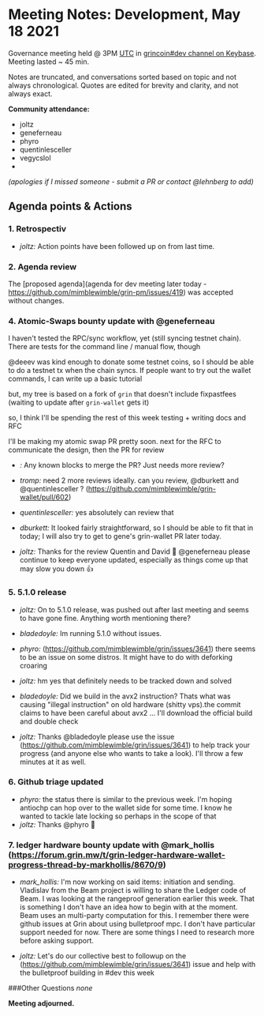 # Meeting Notes: Development, May 18 2021

Governance meeting held @ 3PM [UTC](http://www.timebie.com/std/utc.php) in [grincoin#dev channel on Keybase](https://keybase.io/team/grincoin). Meeting lasted ~ 45 min.

Notes are truncated, and conversations sorted based on topic and not always chronological. Quotes are edited for brevity and clarity, and not always exact.

**Community attendance:**
- joltz
- geneferneau
- phyro
- quentinlesceller
- vegycslol
-


_(apologies if I missed someone - submit a PR or contact @lehnberg to add)_



## Agenda points & Actions
### 1. Retrospectiv
- _joltz:_ Action points have been followed up on from last time.


### 2. Agenda review
The [proposed agenda](agenda for dev meeting later today - https://github.com/mimblewimble/grin-pm/issues/419) was accepted without changes.

### 4. Atomic-Swaps bounty update with @geneferneau

I haven't tested the RPC/sync workflow, yet (still syncing testnet chain). There are tests for the command line / manual flow, though

@deeev was kind enough to donate some testnet coins, so I should be able to do a testnet tx when the chain syncs. If people want to try out  the wallet commands, I can write up a basic tutorial

but, my tree is based on a fork of `grin` that doesn't include fixpastfees (waiting to update after `grin-wallet` gets it)

so, I think I'll be spending the rest of this week testing + writing docs and RFC

I'll be making my atomic swap PR pretty soon. next for the RFC to communicate the design, then the PR for review





 - _:_ Any known blocks to merge the PR? Just needs more review?
  - _tromp:_ need 2 more reviews ideally. can you review, @dburkett and @quentinlesceller ? (https://github.com/mimblewimble/grin-wallet/pull/602)
   - _quentinlesceller:_ yes absolutely can review that
   - _dburkett:_ It looked fairly straightforward, so I should be able to fit that in today; I will also try to get to gene's grin-wallet PR later today.

- _joltz:_ Thanks for the review Quentin and David 🙏 @geneferneau please continue to keep everyone updated, especially as things come up that may slow you down 👍

### 5. 5.1.0 release
- _joltz:_ On to 5.1.0 release, was pushed out after last meeting and seems to have gone fine. Anything worth mentioning there?
 - _bladedoyle:_ Im running 5.1.0 without issues.
- _phyro:_ (https://github.com/mimblewimble/grin/issues/3641) there seems to be an issue on some distros. It might have to do with deforking croaring
 - _joltz:_ hm yes that definitely needs to be tracked down and solved

- _bladedoyle:_ Did we build in the avx2 instruction?   Thats what was causing "illegal instruction" on old hardware (shitty vps).the commit claims to have been careful about avx2 ...  I'll download the official build and double check
 - _joltz:_ Thanks @bladedoyle please use the issue (https://github.com/mimblewimble/grin/issues/3641) to help track your progress (and anyone else who wants to take a look). I'll throw a few minutes at it as well.

### 6. Github triage updated
- _phyro:_ the status there is similar to the previous week. I'm hoping antiochp can hop over to the wallet side for some time. I know he wanted to tackle late locking so perhaps in the scope of that
 - _joltz:_ Thanks @phyro 🙏

### 7. ledger hardware bounty update with @mark_hollis (https://forum.grin.mw/t/grin-ledger-hardware-wallet-progress-thread-by-markhollis/8670/9)
- _mark_hollis:_ I'm now working on said items: initiation and sending. Vladislav from the Beam project is willing to share the Ledger code of Beam. I was looking at the rangeproof generation earlier this week. That is something I don't have an idea how to begin with at the moment. Beam uses an multi-party computation for this. I remember there were github issues at Grin about using bulletproof mpc. I don't have particular support needed for now. There are some things I need to research more before asking support.

- _joltz:_ Let's do our collective best to followup on the (https://github.com/mimblewimble/grin/issues/3641) issue and help with the bulletproof building in #dev this week


###Other Questions
_none_




**Meeting adjourned.**
